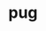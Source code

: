 # pug

<style lang="stylus" scoped>
.hello
    color red
</style>

<template lang="pug">
p.hello {{ msg }}
</template>

<script>
export default {
    data() {
        return {
            msg: 'hello'
        }

    },
}
</script>
